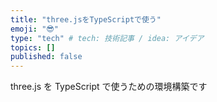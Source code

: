 ```yaml
---
title: "three.jsをTypeScriptで使う"
emoji: "😎"
type: "tech" # tech: 技術記事 / idea: アイデア
topics: []
published: false
---
```


three.js を TypeScript で使うための環境構築です

